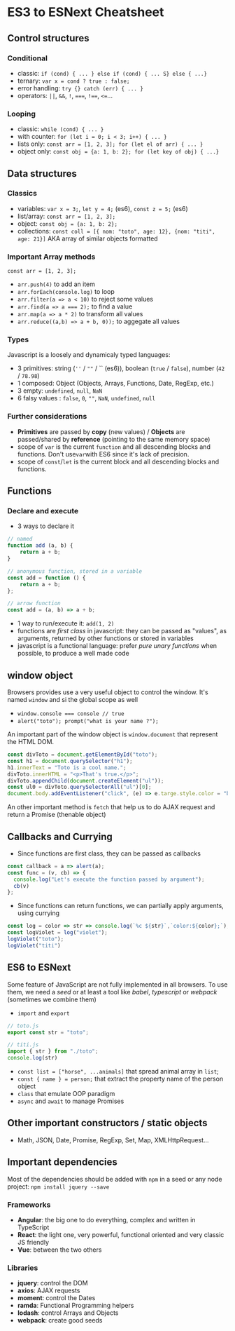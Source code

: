 # ES3 to ESNext Cheatsheet

## Control structures

### Conditional

- classic: `if (cond) { ... } else if (cond) { ... S} else { ...}`
- ternary: `var x = cond ? true : false;`
- error handling: `try {} catch (err) { ... }`
- operators: `||`, `&&`, `!`, `===`, `!==`, `<=`...

### Looping

- classic: `while (cond) { ... }`
- with counter: `for (let i = 0; i < 3; i++) { ... }`
- lists only: `const arr = [1, 2, 3]; for (let el of arr) { ... }`
- object only: `const obj = {a: 1, b: 2}; for (let key of obj) { ...}`

## Data structures

### Classics
- variables: `var x = 3;`, `let y = 4;` (es6), `const z = 5;` (es6)
- list/array: `const arr = [1, 2, 3];`
- object: `const obj = {a: 1, b: 2};`
- collections: `const coll = [{ nom: "toto", age: 12}, {nom: "titi", age: 21}]` AKA array of similar objects formatted

### Important Array methods
`const arr = [1, 2, 3];`
- `arr.push(4)` to add an item
- `arr.forEach(console.log)` to loop
- `arr.filter(a => a < 10)` to reject some values
- `arr.find(a => a === 2);` to find a value 
- `arr.map(a => a * 2)` to transform all values
- `arr.reduce((a,b) => a + b, 0));` to aggegate all values
### Types

Javascript is a loosely and dynamicaly typed languages: 

- 3 primitives: string (`''` / `""` / \`\` (es6)), boolean (`true` / `false`), number (`42` / `78.98`)
- 1 composed: Object (Objects, Arrays, Functions, Date, RegExp, etc.)
- 3 empty: `undefined`, `null`, `NaN`
- 6 falsy values : `false`, `0`, `""`, `NaN`, `undefined`, `null`

### Further considerations
- **Primitives** are passed by **copy** (new values) / **Objects** are passed/shared by **reference** (pointing to the same memory space)
- scope of `var` is the current `function` and all descending blocks and functions. Don't use`var`with ES6 since it's lack of precision.
- scope of `const`/`let` is the current block and all descending blocks and functions.

## Functions

### Declare and execute
- 3 ways to declare it
```javascript
// named
function add (a, b) { 
    return a + b; 
}

// anonymous function, stored in a variable
const add = function () {
    return a + b;
};

// arrow function
const add = (a, b) => a + b;
```
- 1 way to run/execute it: `add(1, 2)`
- functions are *first class* in javascript: they can be passed as "values", as arguments, returned by other functions or stored in variables
- javascript is a functional language: prefer *pure unary functions* when possible, to produce a well made code

## window object

Browsers provides use a very useful object to control the window. It's named `window` and si the global scope as well
- `window.console === console // true`
- `alert("toto"); prompt("what is your name ?");`

An important part of the window object is `window.document` that represent the HTML DOM.
```javascript
const divToto = document.getElementById("toto"); 
const h1 = document.querySelector("h1");
h1.innerText = "Toto is a cool name.";
divToto.innerHTML = "<p>That's true.</p>";
divToto.appendChild(document.createElement("ul"));
const ul0 = divToto.querySelectorAll("ul")[0];
document.body.addEventListener("click", (e) => e.targe.style.color = "blue");
```

An other important method is `fetch` that help us to do AJAX request and return a Promise (thenable object)

## Callbacks and Currying

- Since functions are first class, they can be passed as callbacks
```javascript
const callback = a => alert(a);
const func = (v, cb) => {
  console.log("Let's execute the function passed by argument");
  cb(v)
};
```
- Since functions can return functions, we can partially apply arguments, using currying
```javascript
const log = color => str => console.log(`%c ${str}`,`color:${color};`);
const logViolet = log("violet");
logViolet("toto");
logViolet("titi")
```
## ES6 to ESNext
Some feature of JavaScript are not fully implemented in all browsers. To use them, we need a *seed* or at least a tool like *babel*, *typescript* or *webpack* (sometimes we combine them) 

- `import` and `export`
```javascript
// toto.js
export const str = "toto";
```
```javascript
// titi.js
import { str } from "./toto";
console.log(str)
```
- `const list = ["horse", ...animals]` that spread animal array in `list`;
- `const { name } = person;` that extract the property name of the person object
- `class` that emulate OOP paradigm
- `async` and `await` to manage Promises

## Other important constructors / static objects 
- Math, JSON, Date, Promise, RegExp, Set, Map, XMLHttpRequest...

## Important dependencies

Most of the dependencies should be added with `npm` in a seed or any node project: `npm install jquery --save`

### Frameworks
- **Angular**: the big one to do everything, complex and written in TypeScript
- **React**: the light one, very powerful, functional oriented and very classic JS friendly
- **Vue**: between the two others

### Libraries
- **jquery**: control the DOM
- **axios**: AJAX requests
- **moment**: control the Dates
- **ramda**: Functional Programming helpers
- **lodash**: control Arrays and Objects
- **webpack**: create good seeds


